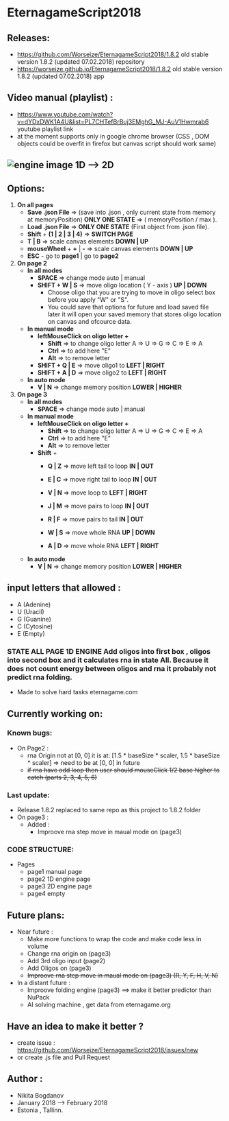 # EternagameScript2018
## Releases:
   - https://github.com/Worseize/EternagameScript2018/1.8.2 old stable version 1.8.2 (updated 07.02.2018) repository
   - https://worseize.github.io/EternagameScript2018/1.8.2 old stable version 1.8.2 (updated 07.02.2018) app
   
## Video manual (playlist) :
   - https://www.youtube.com/watch?v=dYDxDWK1A4U&list=PL7CHTefBrBuj3EMghG_MJ-AuV1Hwmrab6 youtube playlist link
   - at the moment supports only in google chrome browser (CSS , DOM objects could be overfit in firefox but canvas script should work same)

## ![engine image 1D --> 2D](https://sun9-5.userapi.com/c840629/v840629734/5761c/fOVmcxWBupY.jpg?raw=true)

## Options:
1. __On all pages__
     - __Save .json File__ => (save into .json , only current state from memory at memoryPosition) __ONLY ONE STATE__ => ( memoryPosition / max ).  
     - __Load .json File__ => __ONLY ONE STATE__ (First object from .json file).
     - __Shift__ + __(1 | 2 | 3 | 4)__ => __SWITCH PAGE__
     - __T | B__ => scale canvas elements __DOWN | UP__
     - __mouseWheel__ +  __+__ | __-__ => scale canvas elements __DOWN | UP__ 
     - __ESC__ - go to __page1__ | go to __page2__
2. __On page 2__
     - __In all modes__
        - __SPACE__ => change mode auto | manual 
        - __SHIFT + W | S__ => move oligo location ( Y - axis ) __UP | DOWN__
            - Choose oligo that you are trying to move in oligo select box before you apply "W" or "S".
            - You could save that options for future and load saved file later it will open your saved memory that stores oligo location on canvas and ofcource data.    
     - __In manual mode__ 
         - __leftMouseClick on oligo letter +__
             - __Shift__ => to change oligo letter A => U => G => C => E => A
             - __Ctrl__ => to add here "E" 
             - __Alt__ => to remove letter
         - __SHIFT + Q | E__ => move oligo1 to  __LEFT | RIGHT__
         - __SHIFT + A | D__ => move oligo2 to __LEFT | RIGHT__
     - __In auto mode__
         - __V | N__ => change memory position __LOWER | HIGHER__
3. __On page 3__
    - __In all modes__
        - __SPACE__ => change mode auto | manual 
    - __In manual mode__
        - __leftMouseClick on oligo letter +__
            - __Shift__ => to change oligo letter A => U => G => C => E => A
            - __Ctrl__ => to add here "E" 
            - __Alt__ => to remove letter
        - __Shift__ +
            - __Q | Z__ => move left tail to loop __IN | OUT__
            - __E | C__ => move right tail to loop __IN | OUT__
            - __V | N__ => move loop to  __LEFT | RIGHT__
            - __J | M__ => move pairs to loop __IN | OUT__
            - __R | F__ => move pairs to tail __IN | OUT__

            - __W | S__ => move whole RNA __UP | DOWN__
            - __A | D__ => move whole RNA __LEFT | RIGHT__
    - __In auto mode__
        - __V | N__ => change memory position __LOWER | HIGHER__

## input letters that allowed : 
- A (Adenine)
- U (Uracil)
- G (Guanine)
- C (Cytosine)
- E (Empty)

### __STATE ALL PAGE 1D ENGINE__  Add oligos into first box , oligos into second box and it calculates rna in state All. Because it does not count energy between oligos and rna it probably not predict rna folding.
   - Made to solve hard tasks eternagame.com

## Currently working on:

### Known bugs:
   - On Page2 :
     - rna Origin not at [0, 0]  it is at: [1.5 * baseSize * scaler, 1.5 * baseSize * scaler] => need to be at [0, 0] in future
     - ~~if rna have odd loop then user should mouseClick 1/2 base higher to catch (parts 2, 3, 4, 5, 6)~~  

### Last update:
   - Release 1.8.2 replaced to same repo as this project to 1.8.2 folder
   - On page3 :
     - Added : 
       - Improove rna step move in maual mode on (page3)

### CODE STRUCTURE:
  - Pages
    - page1 manual page
    - page2 1D engine page 
    - page3 2D engine page 
    - page4 empty 

## Future plans:
   - Near future :
     - Make more functions to wrap the code and make code less in volume
     - Change rna origin on (page3)
     - Add 3rd oligo input (page2)
     - Add Oligos on (page3)
     - ~~Improove rna step move in maual mode on (page3) (R, Y, F, H, V, N)~~
   - In a distant future :
     - Improove folding engine (page3) ==> make it better predictor than NuPack
     - AI solving machine , get data from eternagame.org


## Have an idea to make it better ? 
   - create issue : https://github.com/Worseize/EternagameScript2018/issues/new 
   - or create .js file and Pull Request

## Author : 
   - Nikita Bogdanov
   - January 2018 --> February 2018 
   - Estonia , Tallinn.